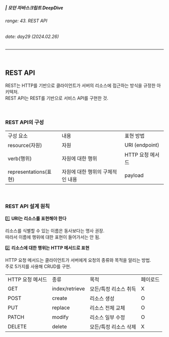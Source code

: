 ##### | 모던 자바스크립트 DeepDive <br />

###### range: 43. REST API <br />

###### date: day29 (2024.02.26) <br />

<hr />
<br />

## REST API

REST는 HTTP를 기반으로 클라이언트가 서버의 리소스에 접근하는 방식을 규정한 아키텍처.<br />
REST API는 REST를 기반으로 서비스 API를 구현한 것.

<br />

### REST API의 구성

<table>
    <tr>
        <td>구성 요소</td>
        <td>내용</td>
        <td>표현 방법</td>
    </tr>
        <tr>
        <td>resource(자원)</td>
        <td>자원</td>
        <td>URI (endpoint)</td>
    </tr>
        <tr>
        <td>verb(행위)</td>
        <td>자원에 대한 행위</td>
        <td>HTTP 요청 메서드</td>
    </tr>
        <tr>
        <td>representations(표현)</td>
        <td>자원에 대한 행위의 구체적인 내용</td>
        <td>payload</td>
    </tr>
</table>

<br />

### REST API 설계 원칙

1️⃣ **URI는 리소스를 표현해야 한다**

리소스를 식별할 수 있는 이름은 동사보다는 명사 권장. <br />
따라서 이름에 행위에 대한 표현이 들어가서는 안 됨. <br />

2️⃣ **리소스에 대한 행위는 HTTP 메서드로 표현**

HTTP 요청 메서드는 클라이언트가 서버에게 요청의 종류와 목적을 알리는 방법. <br />
주로 5가지를 사용해 CRUD를 구현. <br />

<table>
    <tr>
        <td>HTTP 요청 메서드</td>
        <td>종류</td>
        <td>목적</td>
        <td>페이로드</td>
    </tr>
    <tr>
        <td>GET</td>
        <td>index/retrieve</td>
        <td>모든/특정 리소스 취득</td>
        <td>X</td>
    </tr>
    <tr>
        <td>POST</td>
        <td>create</td>
        <td>리소스 생성</td>
        <td>O</td>
    </tr>
    <tr>
        <td>PUT</td>
        <td>replace</td>
        <td>리소스 전체 교체</td>
        <td>O</td>
    </tr>
    <tr>
        <td>PATCH</td>
        <td>modify</td>
        <td>리소스 일부 수정</td>
        <td>O</td>
    </tr>
    <tr>
        <td>DELETE</td>
        <td>delete</td>
        <td>모든/특정 리소스 삭제</td>
        <td>X</td>
    </tr>
</table>

<br />

###
